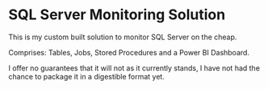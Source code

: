 # SQL Server Monitoring Solution

This is my custom built solution to monitor SQL Server on the cheap.

Comprises: Tables, Jobs, Stored Procedures and a Power BI Dashboard. 

I offer no guarantees that it will not as it currently stands, I have not had the chance to package it in a digestible format yet. 

